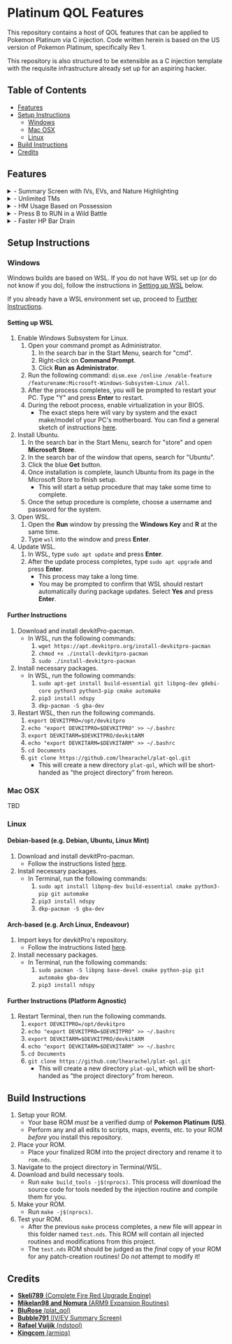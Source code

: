 # Platinum QOL Features

This repository contains a host of QOL features that can be applied to Pokemon Platinum via C injection. Code written herein is based on the US version of Pokemon Platinum, specifically Rev 1.

This repository is also structured to be extensible as a C injection template with the requisite infrastructure already set up for an aspiring hacker.

## Table of Contents

- [Features](#features)
- [Setup Instructions](#setup-instructions)
  - [Windows](#windows)
  - [Mac OSX](#mac-osx)
  - [Linux](#linux)
- [Build Instructions](#build-instructions)
- [Credits](#credits)

## Features

<details>
<summary>- Summary Screen with IVs, EVs, and Nature Highlighting</summary>
<br>

Press **R** to change to IVs, **L** to change to EVs, and **SELECT** to change to actual stats.

![summary screen preview](previews/summary_screen.gif)
</details>
<details>
<summary>- Unlimited TMs</summary>
<br>

![infinite TMs](previews/infinite_tms.png)
</details>
<details>
<summary>- HM Usage Based on Possession</summary>
<br>

![HMs usable without knowing the move](previews/usable_hms.gif)
</details>
<details>
<summary>- Press B to RUN in a Wild Battle</summary>
<br>

![press B to run in a wild battle](previews/b_to_run.gif)
</details>
<details>
<summary>- Faster HP Bar Drain</summary>
<br>

![increased hp bar speed](previews/hp_bar.gif)
</details>

## Setup Instructions

### Windows

Windows builds are based on WSL. If you do not have WSL set up (or do not know if you do), follow the instructions in [Setting up WSL](#setting-up-wsl) below.

If you already have a WSL environment set up, proceed to [Further Instructions](#further-instructions).

#### Setting up WSL

1. Enable Windows Subsystem for Linux.
    1. Open your command prompt as Administrator.
        1. In the search bar in the Start Menu, search for "cmd".
        1. Right-click on **Command Prompt**.
        1. Click **Run as Administrator**.
    1. Run the following command: `dism.exe /online /enable-feature /featurename:Microsoft-Windows-Subsystem-Linux /all`.
    1. After the process completes, you will be prompted to restart your PC. Type "Y" and press **Enter** to restart.
    1. During the reboot process, enable virtualization in your BIOS.
        - The exact steps here will vary by system and the exact make/model of your PC's motherboard. You can find a general sketch of instructions [here](https://bce.berkeley.edu/enabling-virtualization-in-your-pc-bios.html).
1. Install Ubuntu.
    1. In the search bar in the Start Menu, search for "store" and open **Microsoft Store**.
    1. In the search bar of the window that opens, search for "Ubuntu".
    1. Click the blue **Get** button.
    1. Once installation is complete, launch Ubuntu from its page in the Microsoft Store to finish setup.
        - This will start a setup procedure that may take some time to complete.
    1. Once the setup procedure is complete, choose a username and password for the system.
1. Open WSL.
    1. Open the **Run** window by pressing the **Windows Key** and **R** at the same time.
    1. Type `wsl` into the window and press **Enter**.
1. Update WSL.
    1. In WSL, type `sudo apt update` and press **Enter**.
    1. After the update process completes, type `sudo apt upgrade` and press **Enter**.
        - This process may take a long time.
        - You may be prompted to confirm that WSL should restart automatically during package updates. Select **Yes** and press **Enter**.

#### Further Instructions

1. Download and install devkitPro-pacman.
    - In WSL, run the following commands:
        1. `wget https://apt.devkitpro.org/install-devkitpro-pacman`
        1. `chmod +x ./install-devkitpro-pacman`
        1. `sudo ./install-devkitpro-pacman`
1. Install necessary packages.
    - In WSL, run the following commands:
        1. `sudo apt-get install build-essential git libpng-dev gdebi-core python3 python3-pip cmake automake`
        1. `pip3 install ndspy`
        1. `dkp-pacman -S gba-dev`
1. Restart WSL, then run the following commands.
    1. `export DEVKITPRO=/opt/devkitpro`
    1. `echo "export DEVKITPRO=$DEVKITPRO" >> ~/.bashrc`
    1. `export DEVKITARM=$DEVKITPRO/devkitARM`
    1. `echo "export DEVKITARM=$DEVKITARM" >> ~/.bashrc`
    1. `cd Documents`
    1. `git clone https://github.com/lhearachel/plat-qol.git`
        - This will create a new directory `plat-qol`, which will be short-handed as "the project directory" from hereon.

### Mac OSX

TBD

### Linux

#### Debian-based (e.g. Debian, Ubuntu, Linux Mint)

1. Download and install devkitPro-pacman.
    - Follow the instructions listed [here](https://github.com/devkitPro/pacman/releases).
1. Install necessary packages.
    - In Terminal, run the following commands:
        1. `sudo apt install libpng-dev build-essential cmake python3-pip git automake`
        1. `pip3 install ndspy`
        1. `dkp-pacman -S gba-dev`

#### Arch-based (e.g. Arch Linux, Endeavour)

1. Import keys for devkitPro's repository.
    - Follow the instructions listed [here](https://devkitpro.org/wiki/devkitPro_pacman#Customising_Existing_Pacman_Install).
1. Install necessary packages.
    - In Terminal, run the following commands:
        1. `sudo pacman -S libpng base-devel cmake python-pip git automake gba-dev`
        1. `pip3 install ndspy`

#### Further Instructions (Platform Agnostic)

1. Restart Terminal, then run the following commands.
    1. `export DEVKITPRO=/opt/devkitpro`
    1. `echo "export DEVKITPRO=$DEVKITPRO" >> ~/.bashrc`
    1. `export DEVKITARM=$DEVKITPRO/devkitARM`
    1. `echo "export DEVKITARM=$DEVKITARM" >> ~/.bashrc`
    1. `cd Documents`
    1. `git clone https://github.com/lhearachel/plat-qol.git`
        - This will create a new directory `plat-qol`, which will be short-handed as "the project directory" from hereon.

## Build Instructions

1. Setup your ROM.
    - Your base ROM *must* be a verified dump of **Pokemon Platinum (US)**.
    - Perform any and all edits to scripts, maps, events, etc. to your ROM *before* you install this repository.
1. Place your ROM.
    - Place your finalized ROM into the project directory and rename it to `rom.nds`.
1. Navigate to the project directory in Terminal/WSL.
1. Download and build necessary tools.
    - Run `make build_tools -j$(nprocs)`. This process will download the source code for tools needed by the injection routine and compile them for you.
1. Make your ROM.
    - Run `make -j$(nprocs)`.
1. Test your ROM.
    - After the previous `make` process completes, a new file will appear in this folder named `test.nds`. This ROM will contain all injected routines and modifications from this project.
    - The `test.nds` ROM should be judged as the *final* copy of your ROM for any patch-creation routines! Do *not* attempt to modify it!

## Credits

- [**Skeli789** (Complete Fire Red Upgrade Engine)](https://github.com/Skeli789/Complete-Fire-Red-Upgrade)
- [**Mikelan98 and Nomura** (ARM9 Expansion Routines)](https://pokehacking.com/tutorials/ramexpansion/)
- [**BluRose** (plat_qol)](https://github.com/BluRosie/plat_qol)
- [**Bubble791** (IV/EV Summary Screen)](https://github.com/Bubble791/Platinum-Hack/tree/English-version)
- [**Rafael Vuijik** (ndstool)](https://github.com/devkitPro/ndstool)
- [**Kingcom** (armips)](https://github.com/Kingcom/armips)
